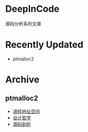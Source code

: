 # DeepInCode
源码分析系列文章

# Recently Updated
- ptmalloc2

# Archive
## ptmalloc2
- [进程地址空间](./malloc/malloc.md#进程地址空间)
- [设计哲学](./malloc/malloc.md#设计哲学)
- [源码剖析](./malloc/malloc.md#源码剖析)